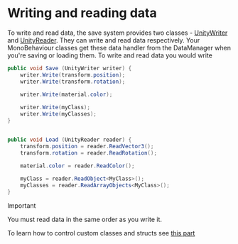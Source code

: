 ﻿# Writing and reading data

To write and read data, the save system provides two
classes -
[UnityWriter](../api/SaveSystem.UnityWriter.yml)
and
[UnityReader](../api/SaveSystem.UnityReader.yml).
They can write and read data respectively. Your
MonoBehaviour classes get these data handler from the
DataManager when you're saving or loading them. To write and
read data you would write

```csharp
public void Save (UnityWriter writer) {
    writer.Write(transform.position);
    writer.Write(transform.rotation);

    writer.Write(material.color);
    
    writer.Write(myClass);
    writer.Write(myClasses);
}


public void Load (UnityReader reader) {
    transform.position = reader.ReadVector3();
    transform.rotation = reader.ReadRotation();

    material.color = reader.ReadColor();
    
    myClass = reader.ReadObject<MyClass>();
    myClasses = reader.ReadArrayObjects<MyClass>();
}
```

> [!IMPORTANT]
> You must read data in the same order as you write it.

To learn how to control custom classes and structs see 
[this part](objects-control.md)